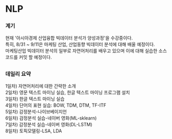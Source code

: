 # NLP
### 계기

 현재 '아시아경제 산업융합 빅데이터 분석가 양성과정'을 수강중이다.\
 특히, 8/31 ~ 9/11은 마케팅 산업, 산업동향 빅데이터 분석에 대해 배울 예정이다.\
 마케팅산업 빅데이터 분석의 일부로 자연어처리를 배우고 있으며 이에 대해 실습한 소스 코드를 커밋 할 예정이다.
 
##
### 데일리 요약

1일차) 자연어처리에 대한 간략한 소개 \
2일차) 영문 텍스트 마이닝 실습, 한글 텍스트 마이닝 프로그램 설치 \
3일차) 한글 텍스트 마이닝 실습\
4일차) 단어의 표현 실습: BOW, TDM, DTM, TF-ITF\
5일차) 감정분석-나이브베이지언\
6일차) 감정분석 실습-네이버 영화(ML-sklearn)\
7일차) 감정분석 실습-네이버 영화(DL-LSTM)\
8일차) 토픽모델링-LSA, LDA

